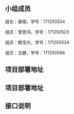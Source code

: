 ## 小组成员

组长：康南，学号：171250554

组员：曾思鸿，学号：171250523

组员：赖宝光，学号：171250524

组员：沈健，学号：171250566

## 项目部署地址      

## 项目部署地址

## 接口说明